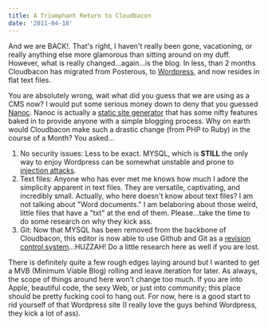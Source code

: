 ```yaml
---
title: A Triumphant Return to Cloudbacon
date: '2011-04-18'
---
```


And we are BACK!. That's right, I haven't really been gone, vacationing, or
really anything else more glamorous than sitting around on my duff. However,
what is really changed...again...is the blog. In less, than 2 months Cloudbacon
has migrated from Posterous, to
[Wordpress](https://wordpress.org/), and now resides in flat text files.

You are absolutely wrong, wait what did you guess that we are using as a CMS
now? I would put some serious money down to deny that you guessed
[Nanoc](http://nanoc.stoneship.org). Nanoc is actually a [static site
generator](http://blog.guestlistapp.com/post/2304152860/five-reasons-to-use-a-static-site-generator-instead-of)
that has some nifty features baked in to provide anyone with a simple blogging
process. Why on earth would Cloudbacon make such a drastic change (from PHP to
Ruby) in the course of a Month? You asked...

1. No security issues: Less to be exact. MYSQL, which is **STILL** the only way
	 to enjoy Wordpress can be somewhat unstable and prone to [injection
	 attacks](http://unixwiz.net/techtips/sql-injection.html).
2. Text files: Anyone who has ever met me knows how much I adore the simplicity
	 apparent in text files. They are versatile, captivating, and incredibly
	 small. Actually, who here doesn't know about text files? I am not talking
	 about "Word documents." I am belaboring about those weird, little files that
	 have a "txt" at the end of them. Please...take the time to do some research
	 on why they kick ass.
3. Git: Now that MYSQL has been removed from the backbone of Cloudbacon, this
	 editor is now able to use Github and Git as a [revision control
	 system](http://en.wikipedia.org/wiki/Revision_control)...HUZZAH! Do a little
	 research here as well if you are lost.

There is definitely quite a few rough edges laying around but I wanted to get a
MVB (Minimum Viable Blog) rolling and leave iteration for later. As always, the
scope of things around here won't change too much. If you are into Apple,
beautiful code, the sexy Web, or just into community; this place should be
pretty fucking cool to hang out. For now, here is a good start to rid yourself
of that Wordpress site (I really love the guys behind Wordpress, they kick a
lot of ass).

<script src="https://gist.github.com/526571.js"> </script>

